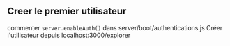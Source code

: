 ## Creer le premier utilisateur

commenter `server.enableAuth()` dans server/boot/authentications.js
Créer l'utilisateur depuis localhost:3000/explorer
